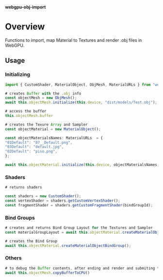 **webgpu-obj-import**

# Overview

Functions to import, map Material to Textures and render .obj files in WebGPU.

## Usage

### Initializing

```typescript
import { CustomShader, MaterialObject, ObjMesh, MaterialURLs } from "webgpu-obj-import";

# creates Buffer with the .obj info
const objectMesh = new ObjMesh();
await this.objectMesh.initialize(this.device, "dist/models/Test.obj");

# access the buffer
this.objectMesh.buffer

# creates the Texure Array and Sampler
const objectMaterial = new MaterialObject();

const objectMaterialsNames: MaterialURLs  = {
"01Default": "07__Default.png",
"03Default": "default.jpg",
"02Default": "piso.png",
};

await this.objectMaterial.initialize(this.device, objectMaterialsNames, objectMesh.materials);
````
### Shaders

```typescript
# returns shaders

const shaders = new CustomShader();
const vertexShader = shaders.getCustomVertexShader();
const fragmentShader = shaders.getCustomFragmentShader(bindGroupId);
````

### Bind Groups

```typescript
# creates and returns Bind Group Layout for the Textures and Sampler
const materialGroupLayout = await this.objectMaterial.createMaterialObjectBindGroupLayout(this.device);

# creates the Bind Group
await this.objectMaterial.createMaterialObjectBindGroup();
````

### Others

```typescript
# to debug the Buffer contents, after ending and render and submiting the queue use:
await this.objectMesh.copyBufferToCPU()
```